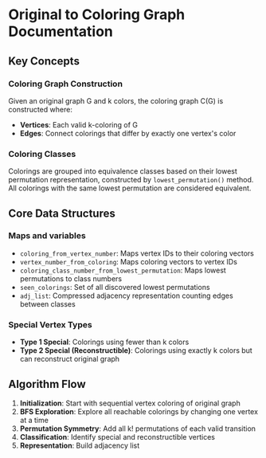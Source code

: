 # Original to Coloring Graph Documentation

## Key Concepts

### Coloring Graph Construction
Given an original graph G and k colors, the coloring graph C(G) is constructed where:
- **Vertices**: Each valid k-coloring of G
- **Edges**: Connect colorings that differ by exactly one vertex's color

### Coloring Classes
Colorings are grouped into equivalence classes based on their lowest permutation representation, constructed by `lowest_permutation()` method. All colorings with the same lowest permutation are considered equivalent.

## Core Data Structures

### Maps and variables
- `coloring_from_vertex_number`: Maps vertex IDs to their coloring vectors
- `vertex_number_from_coloring`: Maps coloring vectors to vertex IDs  
- `coloring_class_number_from_lowest_permutation`: Maps lowest permutations to class numbers
- `seen_colorings`: Set of all discovered lowest permutations
- `adj_list`: Compressed adjacency representation counting edges between classes

### Special Vertex Types
- **Type 1 Special**: Colorings using fewer than k colors
- **Type 2 Special (Reconstructible)**: Colorings using exactly k colors but can reconstruct original graph

## Algorithm Flow

1. **Initialization**: Start with sequential vertex coloring of original graph
2. **BFS Exploration**: Explore all reachable colorings by changing one vertex at a time
3. **Permutation Symmetry**: Add all k! permutations of each valid transition
4. **Classification**: Identify special and reconstructible vertices
5. **Representation**: Build adjacency list
